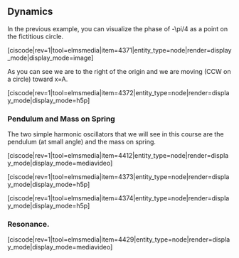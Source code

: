 ## Dynamics

In the previous example, you can visualize the phase of <lrn-math>-\pi/4 </lrn-math> as a point on the fictitious circle. 

[ciscode|rev=1|tool=elmsmedia|item=4371|entity_type=node|render=display_mode|display_mode=image]

As you can see we are to the right of the origin and we are moving (CCW on a circle) toward x=A. 

[ciscode|rev=1|tool=elmsmedia|item=4372|entity_type=node|render=display_mode|display_mode=h5p]

### Pendulum and Mass on Spring

The two simple harmonic oscillators that we will see in this course are the pendulum (at small angle) and the mass on spring. 

[ciscode|rev=1|tool=elmsmedia|item=4412|entity_type=node|render=display_mode|display_mode=mediavideo]

[ciscode|rev=1|tool=elmsmedia|item=4373|entity_type=node|render=display_mode|display_mode=h5p]

[ciscode|rev=1|tool=elmsmedia|item=4374|entity_type=node|render=display_mode|display_mode=h5p]


### Resonance. 

[ciscode|rev=1|tool=elmsmedia|item=4429|entity_type=node|render=display_mode|display_mode=mediavideo]

